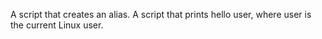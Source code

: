 A  script that creates an alias.
A script that prints hello user, where user is the current Linux user.
